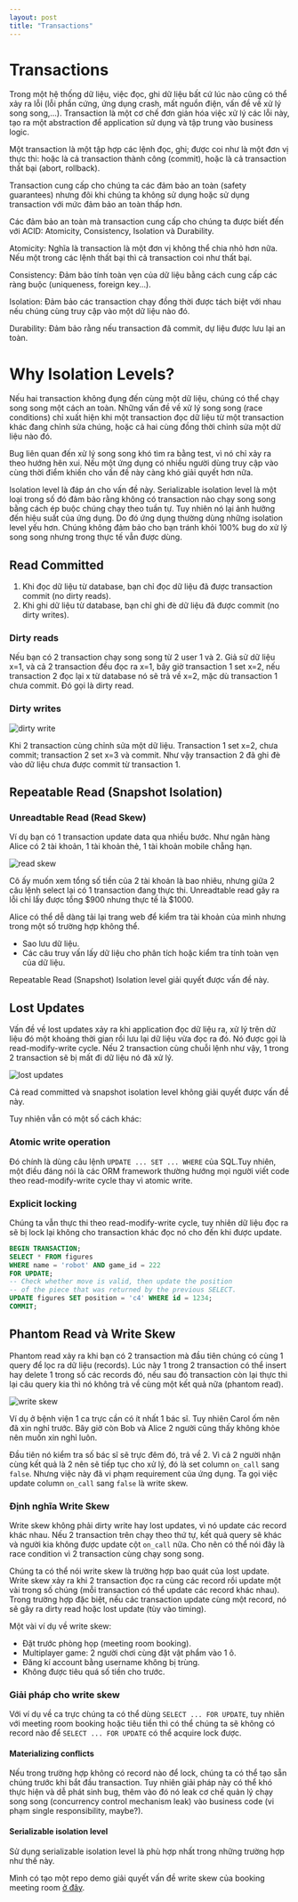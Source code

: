 ```yaml
---
layout: post
title: "Transactions"
---
```


# Transactions

Trong một hệ thống dữ liệu, việc đọc, ghi dữ liệu bất cứ lúc nào cũng có thể xảy ra lỗi (lỗi phần cứng, ứng dụng crash, mất nguồn điện, vấn đề về xử lý song song,...). Transaction là một cơ chế đơn giản hóa việc xử lý các lỗi này, tạo ra một abstraction để application sử dụng và tập trung vào business logic.

Một transaction là một tập hợp các lệnh đọc, ghi; được coi như là một đơn vị thực thi: hoặc là cả transaction thành công (commit), hoặc là cả transaction thất bại (abort, rollback).

Transaction cung cấp cho chúng ta các đảm bảo an toàn (safety guarantees) nhưng đôi khi chúng ta không sử dụng hoặc sử dụng transaction với mức đảm bảo an toàn thấp hơn.

Các đảm bảo an toàn mà transaction cung cấp cho chúng ta được biết đến với ACID: Atomicity, Consistency, Isolation và Durability.

Atomicity: Nghĩa là transaction là một đơn vị không thể chia nhỏ hơn nữa. Nếu một trong các lệnh thất bại thì cả transaction coi như thất bại.

Consistency: Đảm bảo tính toàn vẹn của dữ liệu bằng cách cung cấp các ràng buộc (uniqueness, foreign key...).

Isolation: Đảm bảo các transaction chạy đồng thời được tách biệt với nhau nếu chúng cùng truy cập vào một dữ liệu nào đó.

Durability: Đảm bảo rằng nếu transaction đã commit, dự liệu được lưu lại an toàn.

# Why Isolation Levels?

Nếu hai transaction không đụng đến cùng một dữ liệu, chúng có thể chạy song song một cách an toàn. Những vấn đề về xử lý song song (race conditions) chỉ xuất hiện khi một transaction đọc dữ liệu từ một transaction khác đang chỉnh sửa chúng, hoặc cả hai cùng đồng thời chỉnh sửa một dữ liệu nào đó.

Bug liên quan đến xử lý song song khó tìm ra bằng test, vì nó chỉ xảy ra theo hướng hên xui. Nếu một ứng dụng có nhiều người dùng truy cập vào cùng thời điểm khiến cho vấn đề này càng khó giải quyết hơn nữa.

Isolation level là đáp án cho vấn đề này. Serializable isolation level là một loại trong số đó đảm bảo rằng không có transaction nào chạy song song bằng cách ép buộc chúng chạy theo tuần tự. Tuy nhiên nó lại ảnh hưởng đến hiệu suất của ứng dụng. Do đó ứng dụng thường dùng những isolation level yếu hơn. Chúng không đảm bảo cho bạn tránh khỏi 100% bug do xử lý song song nhưng trong thực tế vẫn được dùng.

## Read Committed

1. Khi đọc dữ liệu từ database, bạn chỉ đọc dữ liệu đã được transaction commit (no dirty reads).
2. Khi ghi dữ liệu từ database, bạn chỉ ghi đè dữ liệu đã được commit (no dirty writes).

### Dirty reads

Nếu bạn có 2 transaction chạy song song từ 2 user 1 và 2. Giả sử dữ liệu x=1, và cả 2 transaction đều đọc ra x=1, bây giờ transaction 1 set x=2, nếu transaction 2 đọc lại x từ database nó sẽ trả về x=2, mặc dù transaction 1 chưa commit. Đó gọi là dirty read.

### Dirty writes

![dirty write](/images/posts/2022-04-12-transactions/dirty-write.png)

Khi 2 transaction cùng chỉnh sửa một dữ liệu. Transaction 1 set x=2, chưa commit; transaction 2 set x=3 và commit. Như vậy transaction 2 đã ghi đè vào dữ liệu chưa được commit từ transaction 1.

## Repeatable Read (Snapshot Isolation)

### Unreadtable Read (Read Skew)

Ví dụ bạn có 1 transaction update data qua nhiều bước.
Như ngân hàng Alice có 2 tài khoản, 1 tài khoản thẻ, 1 tài khoản mobile chẳng hạn.

![read skew](/images/posts/2022-04-12-transactions/read-skew.png)

Cô ấy muốn xem tổng số tiền của 2 tài khoản là bao nhiêu, nhưng giữa 2 câu lệnh select lại có 1 transaction đang thực thi. Unreadtable read gây ra lỗi chỉ lấy được tổng $900 nhưng thực tế là $1000.

Alice có thể dễ dàng tải lại trang web để kiểm tra tài khoản của mình nhưng trong một số trường hợp không thể.

- Sao lưu dữ liệu.
- Các câu truy vấn lấy dữ liệu cho phân tích hoặc kiểm tra tính toàn vẹn của dữ liệu.

Repeatable Read (Snapshot) Isolation level giải quyết được vấn đề này.

## Lost Updates

Vấn đề về lost updates xảy ra khi application đọc dữ liệu ra, xử lý trên dữ liệu đó một khoảng thời gian rồi lưu lại dữ liệu vừa đọc ra đó. Nó được gọi là read-modify-write cycle. Nếu 2 transaction cùng chuỗi lệnh như vậy, 1 trong 2 transaction sẽ bị mất đi dữ liệu nó đã xử lý.

![lost updates](/images/posts/2022-04-12-transactions/lost-updates.png)

Cả read committed và snapshot isolation level không giải quyết được vấn đề này.

Tuy nhiên vẫn có một số cách khác:

### Atomic write operation

Đó chính là dùng câu lệnh `UPDATE ... SET ... WHERE` của SQL.Tuy nhiên, một điều đáng nói là các ORM framework thường hướng mọi người viết code theo read-modify-write cycle thay vì atomic write.

### Explicit locking

Chúng ta vẫn thực thi theo read-modify-write cycle, tuy nhiên dữ liệu đọc ra sẽ bị lock lại không cho transaction khác đọc nó cho đến khi được update.

```sql
BEGIN TRANSACTION;
SELECT * FROM figures
WHERE name = 'robot' AND game_id = 222
FOR UPDATE;
-- Check whether move is valid, then update the position
-- of the piece that was returned by the previous SELECT.
UPDATE figures SET position = 'c4' WHERE id = 1234;
COMMIT;
```

## Phantom Read và Write Skew

Phantom read xảy ra khi bạn có 2 transaction mà đầu tiên chúng có cùng 1 query để lọc ra dữ liệu (records). Lúc này 1 trong 2 transaction có thể insert hay delete 1 trong số các records đó, nếu sau đó transaction còn lại thực thi lại câu query kia thì nó không trả về cùng một kết quả nữa (phantom read).

![write skew](/images/posts/2022-04-12-transactions/write-skew.png)

Ví dụ ở bệnh viện 1 ca trực cần có ít nhất 1 bác sĩ. Tuy nhiên Carol ốm nên đã xin nghỉ trước. Bây giờ còn Bob và Alice 2 người cũng thấy không khỏe nên muốn xin nghỉ luôn.

Đầu tiên nó kiểm tra số bác sĩ sẽ trực đêm đó, trả về 2. Vì cả 2 người nhận cùng kết quả là 2 nên sẽ tiếp tục cho xử lý, đó là set column `on_call` sang `false`. Nhưng việc này đã vi phạm requirement của ứng dụng. Ta gọi việc update column `on_call` sang `false` là write skew.

### Định nghĩa Write Skew

Write skew không phải dirty write hay lost updates, vì nó update các record khác nhau. Nếu 2 transaction trên chạy theo thứ tự, kết quả query sẽ khác và người kia không được update cột `on_call` nữa. Cho nên có thể nói đây là race condition vì 2 transaction cùng chạy song song.

Chúng ta có thể nói write skew là trường hợp bao quát của lost update. Write skew xảy ra khi 2 transaction đọc ra cùng các record rồi update một vài trong số chúng (mỗi transaction có thể update các record khác nhau). Trong trường hợp đặc biệt, nếu các transaction update cùng một record, nó sẽ gây ra dirty read hoặc lost update (tùy vào timing).

Một vài ví dụ về write skew:
- Đặt trước phòng họp (meeting room booking).
- Multiplayer game: 2 người chơi cùng đặt vật phẩm vào 1 ô.
- Đăng kí account bằng username không bị trùng.
- Không được tiêu quá số tiền cho trước.

### Giải pháp cho write skew

Với ví dụ về ca trực chúng ta có thể dùng `SELECT ... FOR UPDATE`, tuy nhiên với meeting room booking hoặc tiêu tiền thì có thể chúng ta sẽ không có record nào để `SELECT ... FOR UPDATE` có thể acquire lock được.

#### Materializing conflicts

Nếu trong trường hợp không có record nào để lock, chúng ta có thể tạo sẵn chúng trước khi bắt đầu transaction. Tuy nhiên giải pháp này có thể khó thực hiện và dễ phát sinh bug, thêm vào đó nó leak cơ chế quản lý chạy song song (concurrency control mechanism leak) vào business code (vi phạm single responsibility, maybe?).

#### Serializable isolation level

Sử dụng serializable isolation level là phù hợp nhất trong những trường hợp như thế này.

Mình có tạo một repo demo giải quyết vấn đề write skew của booking meeting room [ở đây](https://github.com/mozartilize/db-isolation-level-demo).